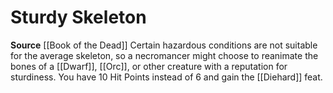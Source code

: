 ﻿---
id: '201'
name: Sturdy Skeleton
rarity: Common
source: '[[DATABASE/source/Book of the Dead|Book of the Dead]]'
trait: null
type: Heritage

---
# Sturdy Skeleton

**Source** [[Book of the Dead]]
Certain hazardous conditions are not suitable for the average skeleton, so a necromancer might choose to reanimate the bones of a [[Dwarf]], [[Orc]], or other creature with a reputation for sturdiness. You have 10 Hit Points instead of 6 and gain the [[Diehard]] feat.